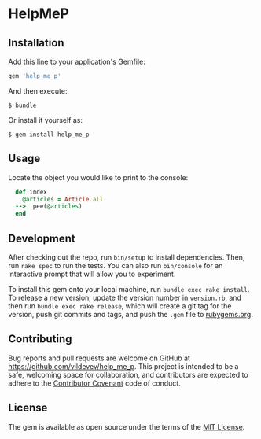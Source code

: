 # HelpMeP

## Installation

Add this line to your application's Gemfile:

```ruby
gem 'help_me_p'
```

And then execute:

    $ bundle

Or install it yourself as:

    $ gem install help_me_p

## Usage

Locate the object you would like to print to the console:

```ruby
  def index
    @articles = Article.all
  -->  pee(@articles)
  end
  ```

## Development

After checking out the repo, run `bin/setup` to install dependencies. Then, run `rake spec` to run the tests. You can also run `bin/console` for an interactive prompt that will allow you to experiment.

To install this gem onto your local machine, run `bundle exec rake install`. To release a new version, update the version number in `version.rb`, and then run `bundle exec rake release`, which will create a git tag for the version, push git commits and tags, and push the `.gem` file to [rubygems.org](https://rubygems.org).

## Contributing

Bug reports and pull requests are welcome on GitHub at https://github.com/vildevev/help_me_p. This project is intended to be a safe, welcoming space for collaboration, and contributors are expected to adhere to the [Contributor Covenant](http://contributor-covenant.org) code of conduct.


## License

The gem is available as open source under the terms of the [MIT License](http://opensource.org/licenses/MIT).
